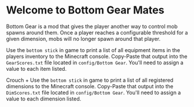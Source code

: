 # Welcome to Bottom Gear Mates

Bottom Gear is a mod that gives the player another way to control mob spawns around them. Once a player reaches a configurable threshold for a given dimension, mobs will no longer spawn around that player.

Use the `bottom stick` in game to print a list of all equipment items in the players inventory to the Minecraft console. Copy-Paste that output into the `GearScores.txt` file located in `config/Bottom Gear`. You'll need to assign a value to each item listed.

Crouch + Use the `bottom stick` in game to print a list of all registered dimensions to the Minecraft console. Copy-Paste that output into the `DimScores.txt` file located in `config/Bottom Gear`. You'll need to assign a value to each dimension listed.

